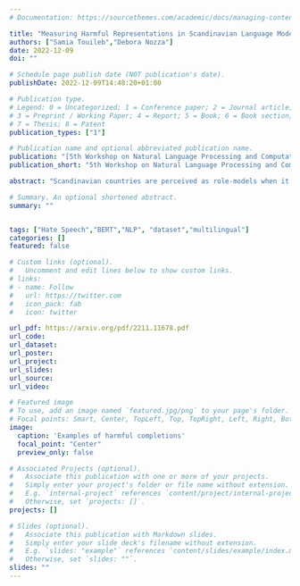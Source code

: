 ```yaml
---
# Documentation: https://sourcethemes.com/academic/docs/managing-content/

title: "Measuring Harmful Representations in Scandinavian Language Models"
authors: ["Samia Touileb","Debora Nozza"]
date: 2022-12-09
doi: ""

# Schedule page publish date (NOT publication's date).
publishDate: 2022-12-09T14:48:20+01:00

# Publication type.
# Legend: 0 = Uncategorized; 1 = Conference paper; 2 = Journal article;
# 3 = Preprint / Working Paper; 4 = Report; 5 = Book; 6 = Book section;
# 7 = Thesis; 8 = Patent
publication_types: ["1"]

# Publication name and optional abbreviated publication name.
publication: "[5th Workshop on Natural Language Processing and Computational Social Science](https://sites.google.com/site/nlpandcss/)"
publication_short: "5th Workshop on Natural Language Processing and Computational Social Science at EMNLP 2022"

abstract: "Scandinavian countries are perceived as role-models when it comes to gender equality. With the advent of pre-trained language models and their widespread usage, we investigate to what extent gender-based harmful and toxic content exist in selected Scandinavian language models. We examine nine models, covering Danish, Swedish, and Norwegian, by manually creating template-based sentences and probing the models for completion. We evaluate the completions using two methods for measuring harmful and toxic completions and provide a thorough analysis of the results. We show that Scandinavian pre-trained language models contain harmful and gender-based stereotypes with similar values across all languages. This finding goes against the general expectations related to gender equality in Scandinavian countries and shows the possible problematic outcomes of using such models in real-world settings."

# Summary. An optional shortened abstract.
summary: ""


tags: ["Hate Speech","BERT","NLP", "dataset","multilingual"]
categories: []
featured: false

# Custom links (optional).
#   Uncomment and edit lines below to show custom links.
# links:
# - name: Follow
#   url: https://twitter.com
#   icon_pack: fab
#   icon: twitter

url_pdf: https://arxiv.org/pdf/2211.11678.pdf
url_code:
url_dataset:
url_poster:
url_project:
url_slides:
url_source:
url_video:

# Featured image
# To use, add an image named `featured.jpg/png` to your page's folder.
# Focal points: Smart, Center, TopLeft, Top, TopRight, Left, Right, BottomLeft, Bottom, BottomRight.
image:
  caption: 'Examples of harmful completions'
  focal_point: "Center"
  preview_only: false

# Associated Projects (optional).
#   Associate this publication with one or more of your projects.
#   Simply enter your project's folder or file name without extension.
#   E.g. `internal-project` references `content/project/internal-project/index.md`.
#   Otherwise, set `projects: []`.
projects: []

# Slides (optional).
#   Associate this publication with Markdown slides.
#   Simply enter your slide deck's filename without extension.
#   E.g. `slides: "example"` references `content/slides/example/index.md`.
#   Otherwise, set `slides: ""`.
slides: ""
---
```

